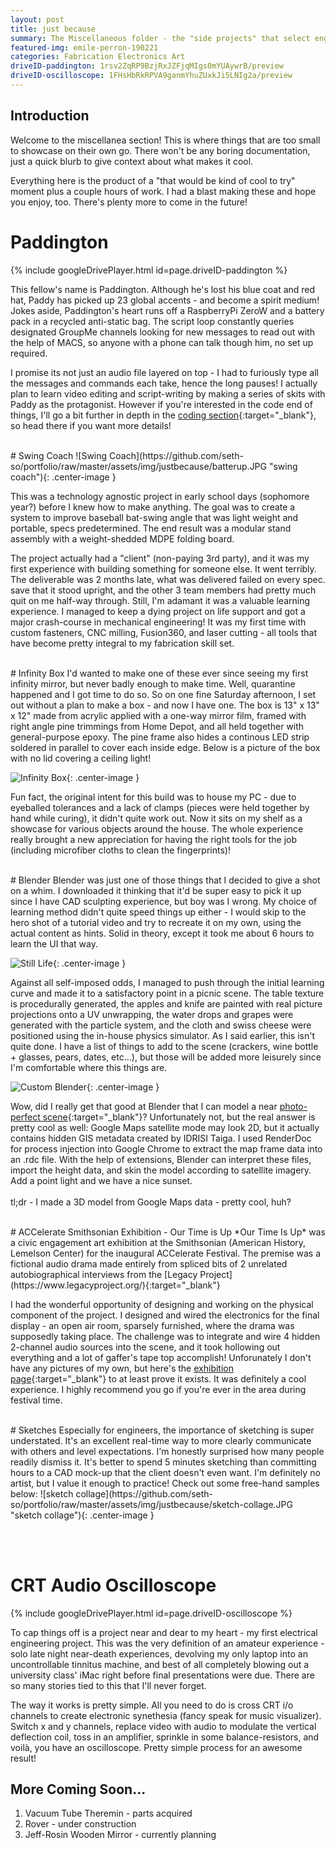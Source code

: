 ```yaml
---
layout: post
title: just because
summary: The Miscellaneous folder - the "side projects" that select engineers like to constantly bring up in conversation
featured-img: emile-perron-190221
categories: Fabrication Electronics Art
driveID-paddington: 1rsv2ZqRP9BzjRxJZFjqMIgs0mYUAywrB/preview
driveID-oscilloscope: 1FHsHbRkRPVA9ganmYhuZUxkJi5LNIg2a/preview
---
```

## Introduction
Welcome to the miscellanea section! This is where things that are too small to showcase on their own go. There won't be any boring documentation, just a quick blurb to give context about what makes it cool.

Everything here is the product of a "that would be kind of cool to try" moment plus a couple hours of work. I had a blast making these and hope you enjoy, too. There's plenty more to come in the future!


# Paddington
{% include googleDrivePlayer.html id=page.driveID-paddington %} <br />

This fellow's name is Paddington. Although he's lost his blue coat and red hat, Paddy has picked up 23 global accents - and become a spirit medium! Jokes aside, Paddington's heart runs off a RaspberryPi ZeroW and a battery pack in a recycled anti-static bag. The script loop constantly queries designated GroupMe channels looking for new messages to read out with the help of MACS, so anyone with a phone can talk though him, no set up required.

I promise its not just an audio file layered on top - I had to furiously type all the messages and commands each take, hence the long pauses! I actually plan to learn video editing and script-writing by making a series of skits with Paddy as the protagonist. However if you're interested in the code end of things, I'll go a bit further in depth in the [coding section](https://seth-so.github.io/portfolio/coding/){:target="_blank"}, so head there if you want more details!


<br />
# Swing Coach
![Swing Coach](https://github.com/seth-so/portfolio/raw/master/assets/img/justbecause/batterup.JPG "swing coach"){: .center-image }

This was a technology agnostic project in early school days (sophomore year?) before I knew how to make anything. The goal was to create a system to improve baseball bat-swing angle that was light weight and portable, specs predetermined. The end result was a modular stand assembly with a weight-shedded MDPE folding board.

The project actually had a "client" (non-paying 3rd party), and it was my first experience with building something for someone else. It went terribly. The deliverable was 2 months late, what was delivered failed on every spec. save that it stood upright, and the other 3 team members had pretty much quit on me half-way through. Still, I'm adamant it was a valuable learning experience. I managed to keep a dying project on life support and got a major crash-course in mechanical engineering! It was my first time with custom fasteners, CNC milling, Fusion360, and laser cutting - all tools that have become pretty integral to my fabrication skill set.


<br />
# Infinity Box
I'd wanted to make one of these ever since seeing my first infinity mirror, but never badly enough to make time. Well, quarantine happened and I got time to do so. So on one fine Saturday afternoon, I set out without a plan to make a box - and now I have one. The box is 13" x 13" x 12" made from acrylic applied with a one-way mirror film, framed with right angle pine trimmings from Home Depot, and all held together with general-purpose epoxy. The pine frame also hides a continous LED strip soldered in parallel to cover each inside edge. Below is a picture of the box with no lid covering a ceiling light!

![Infinity Box](https://github.com/seth-so/portfolio/raw/master/assets/img/justbecause/infinitybox.jpg "infinity box"){: .center-image }

Fun fact, the original intent for this build was to house my PC - due to eyeballed tolerances and a lack of clamps (pieces were held together by hand while curing), it didn't quite work out.  Now it sits on my shelf as a showcase for various objects around the house. The whole experience really brought a new appreciation for having the right tools for the job (including microfiber cloths to clean the fingerprints)!


<br />
# Blender
Blender was just one of those things that I decided to give a shot on a whim. I downloaded it thinking that it'd be super easy to pick it up since I have CAD sculpting experience, but boy was I wrong. My choice of learning method didn't quite speed things up either - I would skip to the hero shot of a tutorial video and try to recreate it on my own, using the actual content as hints. Solid in theory, except it took me about 6 hours to learn the UI that way.

![Still Life](https://github.com/seth-so/portfolio/raw/master/assets/img/justbecause/blender-stilllife.PNG "still life"){: .center-image }

Against all self-imposed odds, I managed to push through the initial learning curve and made it to a satisfactory point in a picnic scene. The table texture is procedurally generated, the apples and knife are painted with real picture projections onto a UV unwrapping, the water drops and grapes were generated with the particle system, and the cloth and swiss cheese were positioned using the in-house physics simulator. As I said earlier, this isn't quite done. I have a list of things to add to the scene (crackers, wine bottle + glasses, pears, dates, etc...), but those will be added more leisurely since I'm comfortable where this things are.

![Custom Blender](https://github.com/seth-so/portfolio/raw/master/assets/img/justbecause/blender-cathy.JPG "Cathedral of Learning"){: .center-image } <br />

Wow, did I really get that good at Blender that I can model a near [photo-perfect scene](https://github.com/seth-so/portfolio/raw/master/assets/img/justbecause/blender-cathy-compare.JPG){:target="_blank"}? Unfortunately not, but the real answer is pretty cool as well: Google Maps satellite mode may look 2D, but it actually contains hidden GIS metadata created by IDRISI Taiga. I used RenderDoc for process injection into Google Chrome to extract the map frame data into an .rdc file. With the help of extensions, Blender can interpret these files, import the height data, and skin the model according to satellite imagery. Add a point light and we have a nice sunset. <br /><br />
tl;dr - I made a 3D model from  Google Maps data - pretty cool, huh?

<br />
# ACCelerate Smithsonian Exhibition - Our Time is Up
*Our Time Is Up* was a civic engagement art exhibition at the Smithsonian (American History, Lemelson Center) for the inaugural ACCelerate Festival. The premise was a fictional audio drama made entirely from spliced bits of 2 unrelated autobiographical interviews from the [Legacy Project](https://www.legacyproject.org/){:target="_blank"}

I had the wonderful opportunity of designing and working on the physical component of the project. I designed and wired the electronics for the final display - an open air room, sparsely furnished, where the drama was supposedly taking place. The challenge was to integrate and wire 4 hidden 2-channel audio sources into the scene, and it took hollowing out everything and a lot of gaffer's tape top accomplish! Unforunately I don't have any pictures of my own, but here's the [exhibition page](http://acceleratefestival.com/acc_project/our-time-is-up/){:target="_blank"} to at least prove it exists. It was definitely a cool experience. I highly recommend you go if you're ever in the area during festival time.


<br />
# Sketches
Especially for engineers, the importance of sketching is super understated. It's an excellent real-time way to more clearly communicate with others and level expectations. I'm honestly surprised how many people readily dismiss it. It's better to spend 5 minutes sketching than committing hours to a CAD mock-up that the client doesn't even want. I'm definitely no artist, but I value it enough to practice! Check out some free-hand samples below:
![sketch collage](https://github.com/seth-so/portfolio/raw/master/assets/img/justbecause/sketch-collage.JPG "sketch collage"){: .center-image }


<br /><br />
# CRT Audio Oscilloscope
{% include googleDrivePlayer.html id=page.driveID-oscilloscope %} <br />

To cap things off is a project near and dear to my heart - my first electrical engineering project. This was the very definition of an amateur experience - solo late night near-death experiences, devolving my only laptop into an uncontrollable tinnitus machine, and best of all completely blowing out a university class' iMac right before final presentations were due. There are so many stories tied to this that I'll never forget.

The way it works is pretty simple. All you need to do is cross CRT i/o channels to create electronic synethesia (fancy speak for music visualizer). Switch x and y channels, replace video with audio to modulate the vertical deflection coil, toss in an amplifier, sprinkle in some balance-resistors, and voilà, you have an oscilloscope. Pretty simple process for an awesome result!

## More Coming Soon...
1. Vacuum Tube Theremin - parts acquired
2. Rover - under construction
3. Jeff-Rosin Wooden Mirror - currently planning
